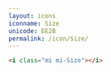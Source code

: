 ```yaml
---
layout: icons
iconname: Size
unicode: EE2B
permalink: /icon/Size/
---
```


``` html
<i class="mi mi-Size"></i>
```
